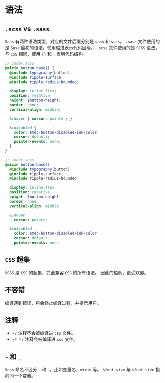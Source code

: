 # 语法

## `.scss` vs `.sass`

`Sass` 有两种语法类型，对应的文件后缀分别是 `sass` 和 `scss`。
`.sass` 文件使用的是 `Sass` 最初的语法，使用缩进表示代码层级。
`.scss` 文件使用的是 `SCSS` 语法，与 `CSS` 相同，使用 `{}` 和 `;` 表明代码结构。

```scss
// index.scss
@mixin button-base() {
  @include typography(button);
  @include ripple-surface;
  @include ripple-radius-bounded;

  display: inline-flex;
  position: relative;
  height: $button-height;
  border: none;
  vertical-align: middle;

  &:hover { cursor: pointer; }

  &:disabled {
    color: $mdc-button-disabled-ink-color;
    cursor: default;
    pointer-events: none;
  }
}
```

```Sass
// index.sass
@mixin button-base()
  @include typography(button)
  @include ripple-surface
  @include ripple-radius-bounded

  display: inline-flex
  position: relative
  height: $button-height
  border: none
  vertical-align: middle

  &:hover
    cursor: pointer

  &:disabled
    color: $mdc-button-disabled-ink-color
    cursor: default
    pointer-events: none
```

## `CSS` 超集

`SCSS` 是 `CSS` 的超集，完全兼容 `CSS` 的所有语法。
因此门槛低，更受欢迎。

## 不容错

编译遇到错误，将会终止编译过程，并提示用户。

## 注释

- `//` 注释不会被编译进 `css` 文件。
- `/* */` 注释会被编译进 `css` 文件。

## `-` 和 `_`

`Sass` 命名不区分 `_` 和 `-`，比如变量名，`mixin` 等。
`$font-size` 与 `$font_size` 指向同一个变量。
